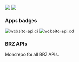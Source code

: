 <a href="https://codeclimate.com/github/brazucas/brz-apis/maintainability"><img src="https://api.codeclimate.com/v1/badges/3b94d1a6947b6434d181/maintainability" /></a> <a href="https://codeclimate.com/github/brazucas/brz-apis/test_coverage"><img src="https://api.codeclimate.com/v1/badges/3b94d1a6947b6434d181/test_coverage" /></a>

### Apps badges
[![website-api ci](https://github.com/brazucas/brz-apis/actions/workflows/website-api-ci.yml/badge.svg)](https://github.com/brazucas/brz-apis/actions/workflows/website-api-ci.yml) [![website-api cd](https://github.com/brazucas/brz-apis/actions/workflows/website-api-cd.yml/badge.svg)](https://github.com/brazucas/brz-apis/actions/workflows/website-api-cd.yml)

### BRZ APIs

Monorepo for all BRZ APIs.